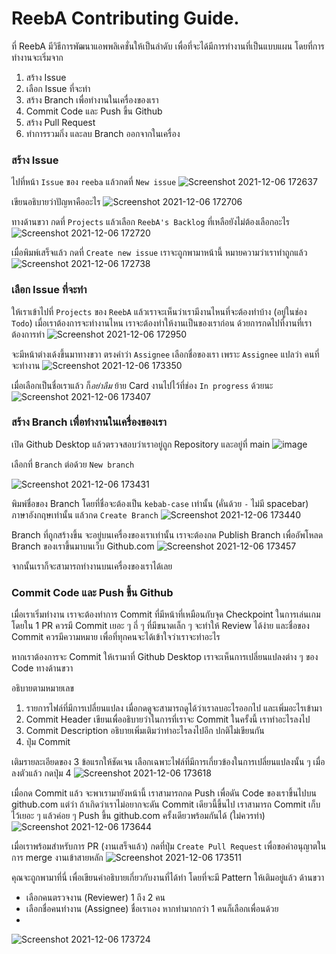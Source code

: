 # ReebA Contributing Guide.
ที่ ReebA มีวิธีการพัฒนาแอพพลิเคชั่นให้เป็นลำดับ เพื่อที่จะได้มีการทำงานที่เป็นแบบแผน โดยที่การทำงานจะเริ่มจาก

1. สร้าง Issue
2. เลือก Issue ที่จะทำ
3. สร้าง Branch เพื่อทำงานในเครื่องของเรา
4. Commit Code และ Push ขึ้น Github
5. สร้าง Pull Request
6. ทำการรวมกิ่ง และลบ Branch ออกจากในเครื่อง

### สร้าง Issue

ไปที่หน้า `Issue` ของ `reeba` แล้วกดที่ `New issue`
![Screenshot 2021-12-06 172637](https://user-images.githubusercontent.com/60266519/144859438-35557835-fb9b-4c65-a9fe-ec3ed6c40fdb.jpg)

เขียนอธิบายว่าปัญหาคืออะไร
![Screenshot 2021-12-06 172706](https://user-images.githubusercontent.com/60266519/144859494-db68116d-ba65-48cf-869b-d8ca5b106ddb.jpg)

ทางด้านขวา กดที่ `Projects` แล้วเลือก `ReebA's Backlog` ที่เหลือยังไม่ต้องเลือกอะไร
![Screenshot 2021-12-06 172720](https://user-images.githubusercontent.com/60266519/144859582-77dbd9cc-5eb4-4a55-aa9a-89d5d3c09c12.jpg)

เมื่อพิมพ์เสร็จแล้ว กดที่ `Create new issue` เราจะถูกพามาหน้านี้ หมายความว่าเราทำถูกแล้ว
![Screenshot 2021-12-06 172738](https://user-images.githubusercontent.com/60266519/144859950-ead8ec2a-f8bf-4ffc-ac4d-7d7dd6335287.jpg)

### เลือก Issue ที่จะทำ

ให้เราเข้าไปที่ `Projects` ของ `ReebA` แล้วเราจะเห็นว่าเรามีงานไหนที่จะต้องทำบ้าง (อยู่ในช่อง `Todo`) เมื่อเราต้องการจะทำงานไหน เราจะต้องทำให้งานเป็นของเราก่อน ด้วยการกดไปที่งานที่เราต้องการทำ
![Screenshot 2021-12-06 172950](https://user-images.githubusercontent.com/60266519/144860293-6819815d-753c-46fd-983b-1c3e6f5adf6f.jpg)

จะมีหน้าต่างเด้งขึ้นมาทางขวา ตรงคำว่า `Assignee` เลือกชื่อของเรา เพราะ `Assignee` แปลว่า คนที่จะทำงาน
![Screenshot 2021-12-06 173350](https://user-images.githubusercontent.com/60266519/144860955-ab013610-42fb-42ca-a348-6d5615fd6ec4.jpg)

เมื่อเลือกเป็นชื่อเราแล้ว ก็*อย่าลืม* ย้าย Card งานไปไว้ที่ช่อง `In progress` ด้วยนะ
![Screenshot 2021-12-06 173407](https://user-images.githubusercontent.com/60266519/144861075-04c9cd88-9f37-4f91-bcf5-11b7360651d2.jpg)

### สร้าง Branch เพื่อทำงานในเครื่องของเรา

เปิด Github Desktop แล้วตรวจสอบว่าเราอยู่ถูก Repository และอยู่ที่ main
![image](https://user-images.githubusercontent.com/60266519/144870139-8cf5f6b4-8f9d-4878-832d-951ec8ca8daa.png)

เลือกที่ `Branch` ต่อด้วย `New branch`

![Screenshot 2021-12-06 173431](https://user-images.githubusercontent.com/60266519/144871115-f63fd48d-d5a2-4bab-aa95-1563929d9233.jpg)

พิมพ์ชื่อของ Branch โดยที่ชื่อจะต้องเป็น `kebab-case` เท่านั้น (คั่นด้วย `-` ไม่มี spacebar)  ภาษาอังกฤษเท่านั้น แล้วกด `Create Branch`
![Screenshot 2021-12-06 173440](https://user-images.githubusercontent.com/60266519/144872249-5e0dd8dc-ca23-45e7-9d5b-63fbd6efd777.jpg)

Branch ที่ถูกสร้างขึ้น จะอยู่บนเครื่องของเราเท่านั้น เราจะต้องกด Publish Branch เพื่ออัพโหลด Branch ของเราขึ้นมาบนเว็บ Github.com
![Screenshot 2021-12-06 173457](https://user-images.githubusercontent.com/60266519/144876822-af325196-ed3a-4408-b222-9417df1665fe.jpg)

จากนั้นเราก็จะสามารถทำงานบนเครื่องของเราได้เลย

### Commit Code และ Push ขึ้น Github
เมื่อเราเริ่มทำงาน เราจะต้องทำการ Commit ที่มีหน้าที่เหมือนกับจุด Checkpoint ในการเล่นเกม โดยใน 1 PR ควรมี Commit เยอะ ๆ ถี่ ๆ ที่มีขนาดเล็ก ๆ จะทำให้ Review ได้ง่าย และชื่อของ Commit ควรมีความหมาย เพื่อที่ทุกคนจะได้เข้าใจว่าเราจะทำอะไร

หากเราต้องการจะ Commit ให้เรามาที่ Github Desktop เราจะเห็นการเปลี่ยนแปลงต่าง ๆ ของ Code ทางด้านขวา

อธิบายตามหมายเลข
1. รายการไฟล์ที่มีการเปลี่ยนแปลง เมื่อกดดูจะสามารถดูได้ว่าเราลบอะไรออกไป และเพิ่มอะไรเข้ามา
2. Commit Header เขียนเพื่ออธิบายว่าในการที่เราจะ Commit ในครั้งนี้ เราทำอะไรลงไป 
3. Commit Description อธิบายเพิ่มเติมว่าทำอะไรลงไปอีก ปกติไม่เขียนกัน
4. ปุ่ม Commit

เติมรายละเอียดของ 3 ข้อแรกให้ชัดเจน เลือกเฉพาะไฟล์ที่มีการเกี่ยวข้องในการเปลี่ยนแปลงนั้น ๆ เมื่อลงตัวแล้ว กดปุ่ม 4
![Screenshot 2021-12-06 173618](https://user-images.githubusercontent.com/60266519/144883920-7dac401a-9afc-4d52-ba70-2abe0cf45447.jpg)

เมื่อกด Commit แล้ว จะพาเรามายังหน้านี้ เราสามารถกด Push เพื่อดัน Code ของเราขึ้นไปบน github.com แต่ว่า ถ้าเกิดว่าเราไม่อยากจะดัน Commit เดียวนี้ขึ้นไป เราสามารถ Commit เก็บไว้เยอะ ๆ แล้วค่อย ๆ Push ขึ้น github.com ครั้งเดียวพร้อมกันได้ (ใม่ควรทำ)
![Screenshot 2021-12-06 173644](https://user-images.githubusercontent.com/60266519/144886392-eb22566d-1709-4e78-916b-7e48285a8116.jpg)

เมื่อเราพร้อมสำหรับการ PR (งานเสร็จแล้ว) กดที่ปุ่ม `Create Pull Request` เพื่อขอคำอนุญาตในการ merge งานเข้าสายหลัก
![Screenshot 2021-12-06 173511](https://user-images.githubusercontent.com/60266519/144887210-e8bcbc29-7dfc-4b06-bce4-6609fb6da53c.jpg)

คุณจะถูกพามาที่นี่ เพื่อเขียนคำอธิบายเกี่ยวกับงานที่ได้ทำ โดยที่จะมี Pattern ให้เติมอยู่แล้ว
ด้านขวา
- เลือกคนตรวจงาน (Reviewer) 1 ถึง 2 คน
- เลือกชื่อคนทำงาน (Assignee) ชื่อเราเอง หากทำมากกว่า 1 คนก็เลือกเพื่อนด้วย
- 
![Screenshot 2021-12-06 173724](https://user-images.githubusercontent.com/60266519/144887942-2aff66ac-6df8-4083-b44c-2c32c1d13afa.jpg)

